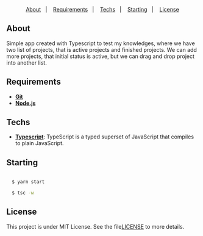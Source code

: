 
<p align="center">
  <a href="#about">About</a>&nbsp;&nbsp;&nbsp;|&nbsp;&nbsp;&nbsp;
  <a href="#requirements">Requirements</a>&nbsp;&nbsp;&nbsp;|&nbsp;&nbsp;&nbsp;
  <a href="#techs">Techs</a>&nbsp;&nbsp;&nbsp;|&nbsp;&nbsp;&nbsp;
  <a href="#starting">Starting</a>&nbsp;&nbsp;&nbsp;|&nbsp;&nbsp;&nbsp;
  <a href="#license">License</a>
</p>


## About

Simple app created with Typescript to test my knowledges, where we have two list of projects, that is active projects
and finished projects. We can add more projects, that initial status is active, but we can drag and drop project into another list.

## Requirements
- [**Git**](https://git-scm.com/)
- [**Node.js**](https://nodejs.org/en/)

## Techs
- [**Typescript**](https://www.typescriptlang.org/): TypeScript is a typed superset of JavaScript that compiles to plain JavaScript.

## Starting
```bash

  $ yarn start

  $ tsc -w
```

## License
This project is under MIT License. See the file[LICENSE](https://github.com/giulianopiovezan/nlw-ecoleta/blob/master/LICENSE) to more details.